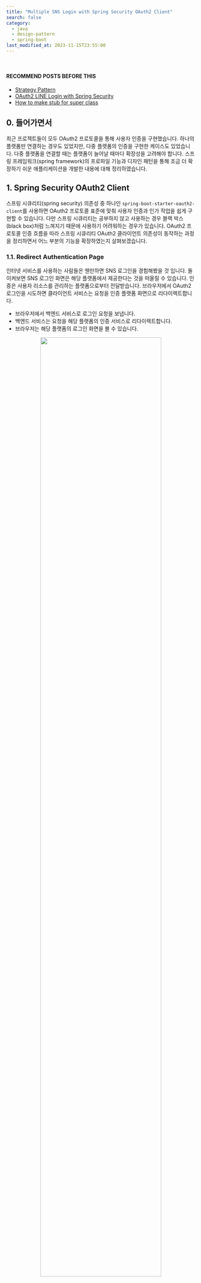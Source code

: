 ```yaml
---
title: "Multiple SNS Login with Spring Security OAuth2 Client"
search: false
category:
  - java
  - design-pattern
  - spring-boot
last_modified_at: 2023-11-15T23:55:00
---
```


<br/>

#### RECOMMEND POSTS BEFORE THIS

- [Strategy Pattern][strategy-pattern-link]
- [OAuth2 LINE Login with Spring Security][oauth2-line-login-link]
- [How to make stub for super class][stub-for-super-class-link]

## 0. 들어가면서

최근 프로젝트들이 모두 OAuth2 프로토콜을 통해 사용자 인증을 구현했습니다. 하나의 플랫폼만 연결하는 경우도 있었지만, 다중 플랫폼의 인증을 구현한 케이스도 있었습니다. 다중 플랫폼을 연결할 때는 플랫폼이 늘어날 때마다 확장성을 고려해야 합니다. 스프링 프레임워크(spring framework)의 프로파일 기능과 디자인 패턴을 통해 조금 더 확장하기 쉬운 애플리케이션을 개발한 내용에 대해 정리하였습니다. 

## 1. Spring Security OAuth2 Client

스프링 시큐리티(spring security) 의존성 중 하나인 `spring-boot-starter-oauth2-client`를 사용하면 OAuth2 프로토콜 표준에 맞춰 사용자 인증과 인가 작업을 쉽게 구현할 수 있습니다. 다만 스프링 시큐리티는 공부하지 않고 사용하는 경우 블랙 박스(black box)처럼 느껴지기 때문에 사용하기 어려워하는 경우가 있습니다. OAuth2 프로토콜 인증 흐름을 따라 스프링 시큐리티 OAuth2 클라이언트 의존성이 동작하는 과정을 정리하면서 어느 부분의 기능을 확장하였는지 살펴보겠습니다. 

### 1.1. Redirect Authentication Page

인터넷 서비스를 사용하는 사람들은 웬만하면 SNS 로그인을 경험해봤을 것 입니다. 돌이켜보면 SNS 로그인 화면은 해당 플랫폼에서 제공한다는 것을 떠올릴 수 있습니다. 인증은 사용자 리소스를 관리하는 플랫폼으로부터 전달받습니다. 브라우저에서 OAuth2 로그인을 시도하면 클라이언트 서비스는 요청을 인증 플랫폼 화면으로 리다이렉트합니다. 

- 브라우저에서 백엔드 서비스로 로그인 요청을 보냅니다.
- 백엔드 서비스는 요청을 해당 플랫폼의 인증 서비스로 리다이렉트합니다. 
- 브라우저는 해당 플랫폼의 로그인 화면을 볼 수 있습니다.

<p align="center">
    <img src="/images/multiple-sns-login-with-spring-security-oauth2-client-01.png" width="80%" class="image__border">
</p>

### 1.2. Get Access Token And User Resource

사용자는 SNS 플랫폼 로그인 화면에서 사용자 아이디와 비밀번호를 입력합니다. 인증이 성공하면 해당 플랫폼에 미리 등록한 리다이렉트 URL로 인증 코드와 함께 요청이 돌아옵니다. 전달 받는 인증 코드는 액세스 토큰을 발급 받을 때 클라이언트 아이디와 시크릿과 함께 사용됩니다. 리다이렉트 URL 돌아온 요청은 다음과 같은 실행 흐름을 가집니다. 

1. 플랫폼 인증 서버는 브라우저를 미리 등록된 경로로 리다이렉트시킵니다.
1. 리다이렉트 요청을 받으면 시큐리티 필터 체인(security filterchain)의 `OAuth2LoginAuthenticationFilter` 객체가 사용자 인가 작업을 수행합니다. 
1. `OAuth2AuthorizationCodeAuthenticationProvider` 객체가 인증 서버로부터 액세스 토큰(access token)을 발급 받습니다. 미리 등록한 클라이언트 아이디, 시크릿 그리고 리다이렉트 URL로 함께 전달받은 인가 코드를 함께 전달합니다.
1. 액세스 토큰 발급이 성공하면 인가 작업은 완료되었다는 의미입니다. `DefaultOAuth2UserService` 객체는 발급 받은 액세스 토큰을 사용해 사용자 정보를 리소스 서버로부터 조회합니다. 

<p align="center">
    <img src="/images/multiple-sns-login-with-spring-security-oauth2-client-02.png" width="100%" class="image__border">
</p>

### 1.3. How can we implement SNS login for multiple platforms?

스프링 시큐리티는 OAuth2 프로토콜 표준을 따르기 때문에 인증, 인가, 리소스 획득 작업은 어떤 플랫폼을 사용하든 동일한 과정을 거칩니다. 플랫폼마다 다른 점은 사용자 정보 스키마입니다. 각 플랫폼마다 다른 모습, 다른 프로퍼티 이름으로 사용자 정보를 반환하기 때문에 이 부분을 맞춰 개발할 필요가 있습니다. 필자는 DefaultOAuth2UserService 클래스를 확장하여 각 플랫폼 별로 획득한 인증된 사용자 정보를 신규 생성 혹은 조회하도록 설계하였습니다. CustomOAuth2UserService 인터페이스로 추상화하여 전략 패턴(strategy pattern)을 적용한 이유는 추후 연결할 플랫폼이 늘어날 것을 고려했기 때문입니다. DefaultOAuth2UserService 구현 코드를 설명할 때 이에 대한 추가적인 이야기를 하겠습니다. 

- DefaultOAuth2UserService 객체는 통해 부모 클래스 기능을 통해 SNS 플랫폼 리소스 서버로부터 인증된 사용자 정보를 획득합니다.
- DefaultOAuth2UserService 객체는 CustomOAuth2UserService 인스턴스들에게 인증된 사용자 처리를 위임합니다.
    - CustomOAuth2UserService 인스턴스는 자신이 지원하는 플랫폼의 사용자만 처리합니다.
    - 신규 사용자는 새로 생성합니다.
    - 기존 사용자는 조회 후 반환합니다. 

<p align="center">
    <img src="/images/multiple-sns-login-with-spring-security-oauth2-client-03.png" width="80%" class="image__border">
</p>

## 2. Project Setup

먼저 프로젝트 설정부터 살펴보겠습니다. 

### 2.1. build.gradle

다음과 같은 의존성이 필요합니다.

- spring-boot-starter-security
    - 스프링 시큐리티 프레임워크
- spring-boot-starter-oauth2-client
    - OAuth2 프로토콜 클라이언트 서비스 지원

```groovy
plugins {
    id 'java'
    id 'org.springframework.boot' version '3.1.5'
    id 'io.spring.dependency-management' version '1.1.3'
}

group = 'action.in.blog'
version = '0.0.1-SNAPSHOT'

java {
    sourceCompatibility = '17'
}

repositories {
    mavenCentral()
}

dependencies {
    implementation 'org.springframework.boot:spring-boot-starter-thymeleaf'
    implementation 'org.springframework.boot:spring-boot-starter-oauth2-client'
    implementation 'org.springframework.boot:spring-boot-starter-security'
    implementation 'org.springframework.boot:spring-boot-starter-web'
    implementation 'org.springframework.boot:spring-boot-starter-data-jpa'
    implementation 'com.h2database:h2:2.2.224'
    compileOnly 'org.projectlombok:lombok:1.18.30'
    annotationProcessor 'org.projectlombok:lombok:1.18.30'
    testImplementation 'org.springframework.boot:spring-boot-starter-test'
    testImplementation 'org.springframework.security:spring-security-test'
}

tasks.named('bootBuildImage') {
    builder = 'paketobuildpacks/builder-jammy-base:latest'
}

tasks.named('test') {
    useJUnitPlatform()
}
```

### 2.2. application-platform.yml 

하나의 파일에 모든 설정이 들어 있는 것은 복잡합니다. 플랫폼 별로 설정 파일을 분할하고 필요에 따라 프로파일을 추가하여 사용합니다. 각 설정 파일을 살펴보겠습니다.

#### 2.2.1. application-google.yml

구글은 스프링 시큐리티에서 필요한 정보를 자동으로 채워주기 때문에 제공자 정보는 별도로 추가하지 않습니다. 클라이언트 아이디, 시크릿, 리다이렉트 URL, 클라이언트 시크릿 전달 방식, 스코프 등의 정보만 작성합니다.

```yml
spring:
  security:
    oauth2:
      client:
        registration:
          google:
            client-authentication-method: client_secret_post # 클라이언트 시크릿 전달 방식
            client-id: ${GOOGLE_CLIENT_ID} # 클라이언트 아이디
            client-secret: ${GOOGLE_CLIENT_SECRET} # 클라이언트 시크릿
            redirect-uri: "{baseUrl}/login/oauth2/callback/" # 리다이렉트 URL
            scope: # 스코프
              - profile
              - email
```

#### 2.2.2. application-kakao.yml

카카오는 클라이언트, 인증 제공자 정보를 모두 입력합니다. 가독성을 위해 주석으로 설명을 작성하였습니다. 스코프나 인증 제공자 정보는 공식 홈페이지를 참조합니다. 

```yml
spring:
  security:
    oauth2:
      client:
        registration:
          kakao:
            client-authentication-method: client_secret_post # 클라이언트 시크릿 전달 방식
            authorization-grant-type: authorization_code # 인가 방법
            client-id: ${KAKAO_CLIENT_ID} # 클라이언트 아이디
            client-secret: ${KAKAO_CLIENT_SECRET} # 클라이언트 시크릿
            redirect-uri: "{baseUrl}/login/oauth2/callback/" # 리다이렉트 URL
            scope: # 스코프
              - profile_nickname 
              - account_email
        provider:
          kakao:
            authorization-uri: https://kauth.kakao.com/oauth/authorize # 인가 서버
            token-uri: https://kauth.kakao.com/oauth/token # 토큰 발급 서버
            user-info-uri: https://kapi.kakao.com/v2/user/me # 사용자 정보 조회 리소스 서버
            user-name-attribute: id # 사용자 정보 스키마에서 사용자 식별자를 찾을 수 있는 키
```

#### 2.2.3. application-naver.md

네이버도 카카오와 마찬가지로 클라이언트, 인증 제공자 정보를 모두 입력합니다. 가독성을 위해 주석으로 설명을 작성하였습니다. 스코프나 인증 제공자 정보는 공식 홈페이지를 참조합니다. 

```yml
spring:
  security:
    oauth2:
      client:
        registration:
          naver:
            authorization-grant-type: authorization_code # 인가 방법
            client-id: ${NAVER_CLIENT_ID} # 클라이언트 아이디
            client-secret: ${NAVER_CLIENT_SECRET} # 클라이언트 시크릿
            redirect-uri: "{baseUrl}/login/oauth2/callback/" # 리다이렉트 URL
            scope: # 스코프
              - email
        provider:
          naver:
            authorization-uri: https://nid.naver.com/oauth2.0/authorize # 인가 서버
            token-uri: https://nid.naver.com/oauth2.0/token # 토큰 발급 서버
            user-info-uri: https://openapi.naver.com/v1/nid/me # 사용자 정보 조회 리소스 서버
            user-name-attribute: response # 사용자 정보 스키마에서 사용자 식별자를 찾을 수 있는 키
```

### 2.3. application.yml

각 플랫폼 별 설정 파일을 살펴봤습니다. 위 설정 파일들을 애플리케이션이 실행될 때 모두 사용하기 위해 `include` 키워드를 이용합니다. 

- 필요한 프로파일들을 플랫폼 이름으로 추가합니다.
    - 플랫폼 이름이 붙은 설정 파일들이 사용됩니다. 

```yml
spring:
  profiles:
    include:
      - kakao
      - naver
      - google
  datasource:
    url: jdbc:h2:mem:test
    driver-class-name: org.h2.Driver
    username: sa
    password:
  h2:
    console:
      path: /h2-console
      enabled: true
```

### 2.4. SecurityConfig Class

- 접근 권한 설정
    - H2 콘솔 경로 허용
    - 기타 다른 경로는 인증 필요
- OAuth2 로그인 설정
    - `/login/oauth2/callback/` 경로
        - 인증 서비스 제공자에 미리 등록한 리다이렉트 URL 설정
    - `/home` 경로
        - 인증 성공 후처리를 위한 리다이렉트 URL 지정

```java
package action.in.blog.config;

import org.springframework.context.annotation.Bean;
import org.springframework.context.annotation.Configuration;
import org.springframework.security.config.annotation.web.builders.HttpSecurity;
import org.springframework.security.config.annotation.web.configuration.EnableWebSecurity;
import org.springframework.security.config.annotation.web.configurers.AbstractHttpConfigurer;
import org.springframework.security.config.annotation.web.configurers.HeadersConfigurer;
import org.springframework.security.crypto.factory.PasswordEncoderFactories;
import org.springframework.security.crypto.password.PasswordEncoder;
import org.springframework.security.web.SecurityFilterChain;

import static org.springframework.boot.autoconfigure.security.servlet.PathRequest.toH2Console;

@Configuration
@EnableWebSecurity
public class SecurityConfig {

    @Bean
    public SecurityFilterChain securityFilterChain(HttpSecurity http) throws Exception {
        http.authorizeHttpRequests(
                        (requests) -> requests
                                .requestMatchers(toH2Console()).permitAll()
                                .anyRequest().authenticated()
                )
                .oauth2Login((configurer) ->
                        configurer
                                .redirectionEndpoint(endpoint -> endpoint.baseUri("/login/oauth2/callback/"))
                                .defaultSuccessUrl("/home")
                )
                .headers(configurer -> configurer.frameOptions(HeadersConfigurer.FrameOptionsConfig::disable))
                .csrf(AbstractHttpConfigurer::disable)
                .formLogin(AbstractHttpConfigurer::disable);
        return http.build();
    }
}
```

## 3. Implementation

지금부터 구현 코드를 살펴보겠습니다. 

### 3.1. DelegatingOAuth2UserService Class

DefaultOAuth2UserService 클래스를 상속한 클래스를 정의합니다. @Service 애너테이션을 추가해 스프링 빈(bean)으로 만들면 해당 컴포넌트가 OAuth2LoginAuthenticationProvider 인스턴스에서 사용하는 DefaultOAuth2UserService 인스턴스를 대체합니다. CustomOAuth2UserService 인스턴스를 리스트 형태로 주입 받습니다. CustomOAuth2UserService 인터페이스를 구현한 모든 스프링 빈들이 주입됩니다. 다음과 같은 장점을 가집니다.

- 나중에 추가될 플랫폼을 지원하는 스프링 빈을 새롭게 정의하면 자동으로 주입 받습니다.
- 인증을 위한 핵심 비즈니스 로직인 loadUser 메소드는 변경이 없습니다.
- 변경에 닫혀 있고 확장에 열린 개방-폐쇄 원칙(open–closed principle)을 지킬 수 있습니다.

다음과 같은 동작을 수행합니다. 

- 처리를 위임할 CustomOAuth2UserService 인스턴스들에게 플랫폼 지원 여부를 확인합니다.
- 해당 플랫폼을 지원하는 서비스 인스턴스를 찾았다면 부모 클래스의 기능을 사용해 외부 리소스 서버로부터 사용자 정보를 조회합니다.
    - 새로운 메소드로 감싼 이유는 테스트를 원할하게 만들기 위함입니다.
    - 자세한 내용은 [How to make stub for super class][stub-for-super-class-link] 포스트를 참조바랍니다.
- 리소스 서버로부터 사용자 정보를 획득하면 이를 기반으로 사용자 정보를 생성하거나 조회 후 반환합니다.

```java
package action.in.blog.service;

import org.springframework.security.oauth2.client.userinfo.DefaultOAuth2UserService;
import org.springframework.security.oauth2.client.userinfo.OAuth2UserRequest;
import org.springframework.security.oauth2.core.OAuth2AuthenticationException;
import org.springframework.security.oauth2.core.user.OAuth2User;
import org.springframework.stereotype.Service;

import java.util.List;

@Service
public class DelegatingOAuth2UserService extends DefaultOAuth2UserService {

    private final List<CustomOAuth2UserService> oauth2UserServices;

    public DelegatingOAuth2UserService(List<CustomOAuth2UserService> oauth2UserServices) {
        this.oauth2UserServices = oauth2UserServices;
    }

    public OAuth2User loadUserFromParent(OAuth2UserRequest userRequest) {
        return super.loadUser(userRequest);
    }

    @Override
    public OAuth2User loadUser(OAuth2UserRequest userRequest) throws OAuth2AuthenticationException {
        for (var oauth2Service : oauth2UserServices) {
            if (!oauth2Service.supports(userRequest)) {
                continue;
            }
            var oauth2User = loadUserFromParent(userRequest);
            return oauth2Service.createOrLoadUser(oauth2User);
        }
        throw new RuntimeException("지원하지 않는 플랫폼입니다.");
    }
}
```

### 3.2. CustomOAuth2UserService Interface

CustomOAuth2UserService 인스턴스는 어떤 책임을 가지는지 인터페이스를 살펴보겠습니다. 

- 해당 플랫폼을 지원하는지 확인합니다.
- 사용자 정보를 생성하거나 조회합니다.

```java
package action.in.blog.service;

import action.in.blog.domain.token.AuthenticatedUser;
import org.springframework.security.oauth2.client.userinfo.OAuth2UserRequest;
import org.springframework.security.oauth2.core.user.OAuth2User;

public interface CustomOAuth2UserService {

    boolean supports(OAuth2UserRequest userRequest);

    AuthenticatedUser createOrLoadUser(OAuth2User authenticatedUser);
}
```

### 3.3. Google

구글 리소스 서버로부터 전달받은 사용자 정보는 다음과 같은 스키마를 가지고 있습니다. 이를 처리하기 위한 도메인 객체를 설계하고 서비스 기능을 정의합니다.

```
{
    sub=111160025331912458305, 
    name=강준현, 
    given_name=준현, 
    family_name=강, 
    picture=https://lh3.googleusercontent.com/a/ACg8ocL-ZA1YcUPAPUkCjn3gbyM267CEPG80wy7KCDOokOWh=s96-c, 
    email=opop3966@gmail.com, 
    email_verified=true, 
    locale=ko
}
```

#### 3.3.1. GoogleUser Class

구글 사용자 정보를 기반으로 UserEntity 객체를 생성합니다.

```java
package action.in.blog.domain.model;

import action.in.blog.domain.entity.UserEntity;
import action.in.blog.domain.enums.LoginType;
import action.in.blog.domain.enums.Role;
import org.springframework.security.oauth2.core.user.OAuth2User;

import java.util.Map;

public class GoogleUser {

    private final OAuth2User oAuth2User;

    public GoogleUser(OAuth2User oAuth2User) {
        this.oAuth2User = oAuth2User;
    }

    public UserEntity toUserEntity() {
        return UserEntity.builder()
                .role(Role.USER)
                .email(email())
                .nickName(nickName())
                .loginType(LoginType.GOOGLE)
                .oauth2ClientId(oAuth2User.getName())
                .build();
    }

    private Map<String, Object> attributes() {
        return oAuth2User.getAttributes();
    }

    private String nickName() {
        return String.valueOf(attributes().get("name"));
    }

    private String email() {
        return String.valueOf(attributes().get("email"));
    }
}
```

#### 3.2.2. GoogleOAuth2UserService Class

- supports 메소드
    - 서비스 제공자가 `google`인 경우만 지원합니다.
- createOrLoadUser 메소드
    - 사용자 정보를 조회 후 반환합니다.
    - 사용자 정보가 없는 경우 새로 생성합니다.
    - 인증된 사용자 정보를 담은 토큰을 만들어 반환합니다.

```java
package action.in.blog.service;

import action.in.blog.domain.entity.UserEntity;
import action.in.blog.domain.enums.LoginType;
import action.in.blog.domain.model.GoogleUser;
import action.in.blog.domain.token.AuthenticatedUser;
import action.in.blog.repository.UserRepository;
import org.springframework.security.oauth2.client.userinfo.OAuth2UserRequest;
import org.springframework.security.oauth2.core.user.OAuth2User;
import org.springframework.stereotype.Service;
import org.springframework.transaction.annotation.Transactional;

@Service
public class GoogleOAuth2UserService implements CustomOAuth2UserService {

    private static final String REGISTRATION_ID = "google";
    private final UserRepository repository;

    public GoogleOAuth2UserService(UserRepository repository) {
        this.repository = repository;
    }

    @Override
    public boolean supports(OAuth2UserRequest userRequest) {
        return REGISTRATION_ID.equals(userRequest.getClientRegistration().getRegistrationId());
    }

    @Transactional
    @Override
    public AuthenticatedUser createOrLoadUser(OAuth2User authenticatedUser) {
        var subject = authenticatedUser.getName();
        var optional = repository.findUserByOauth2ClientIdAndLoginType(subject, LoginType.GOOGLE);
        UserEntity user;
        if (optional.isPresent()) {
            user = optional.get();
        } else {
            user = new GoogleUser(authenticatedUser).toUserEntity();
            repository.save(user);
        }
        return AuthenticatedUser.of(user, authenticatedUser);
    }
}
```

### 3.4. Kakao

카카오 리소스 서버로부터 전달받은 사용자 정보는 다음과 같은 스키마를 가지고 있습니다. 이를 처리하기 위한 도메인 객체를 설계하고 서비스 기능을 정의합니다.

```
{
    id=3149432885, 
    connected_at=2023-11-05T11:56:24Z, 
    properties={
        nickname=강준현
    }, 
    kakao_account={
        profile_nickname_needs_agreement=false, 
        profile={
            nickname=강준현
        }, 
        has_email=true, 
        email_needs_agreement=false, 
        is_email_valid=true, 
        is_email_verified=true, 
        email=kang3966@naver.com
    }
}
```

#### 3.4.1. KakaoUser Class

카카오 사용자 정보를 기반으로 UserEntity 객체를 생성합니다.

```java
package action.in.blog.domain.model;

import action.in.blog.domain.entity.UserEntity;
import action.in.blog.domain.enums.LoginType;
import action.in.blog.domain.enums.Role;
import org.springframework.security.oauth2.core.user.OAuth2User;

import java.util.Map;

public class KakaoUser {

    private final OAuth2User oAuth2User;

    public KakaoUser(OAuth2User oAuth2User) {
        this.oAuth2User = oAuth2User;
    }

    public UserEntity toUserEntity() {
        return UserEntity.builder()
                .role(Role.USER)
                .email(email())
                .nickName(nickName())
                .loginType(LoginType.KAKAO)
                .oauth2ClientId(oAuth2User.getName())
                .build();
    }

    private Map<String, Object> properties() {
        return oAuth2User.getAttribute("properties");
    }

    private Map<String, Object> account() {
        return oAuth2User.getAttribute("kakao_account");
    }

    private String nickName() {
        return String.valueOf(properties().get("nickname"));
    }

    private String email() {
        return String.valueOf(account().get("email"));
    }
}
```

#### 3.4.2. KakaoOAuth2UserService Class

- supports 메소드
    - 서비스 제공자가 `kakao`인 경우만 지원합니다.
- createOrLoadUser 메소드
    - 사용자 정보를 조회 후 반환합니다.
    - 사용자 정보가 없는 경우 새로 생성합니다.
    - 인증된 사용자 정보를 담은 토큰을 만들어 반환합니다.

```java
package action.in.blog.service;

import action.in.blog.domain.entity.UserEntity;
import action.in.blog.domain.enums.LoginType;
import action.in.blog.domain.token.AuthenticatedUser;
import action.in.blog.domain.model.KakaoUser;
import action.in.blog.repository.UserRepository;
import org.springframework.security.oauth2.client.userinfo.OAuth2UserRequest;
import org.springframework.security.oauth2.core.user.OAuth2User;
import org.springframework.stereotype.Service;
import org.springframework.transaction.annotation.Transactional;

import java.util.List;

@Service
public class KakaoOAuth2UserService implements CustomOAuth2UserService {

    private static final String REGISTRATION_ID = "kakao";
    private final UserRepository repository;

    public KakaoOAuth2UserService(UserRepository repository) {
        this.repository = repository;
    }

    @Override
    public boolean supports(OAuth2UserRequest userRequest) {
        return REGISTRATION_ID.equals(userRequest.getClientRegistration().getRegistrationId());
    }

    @Transactional
    @Override
    public AuthenticatedUser createOrLoadUser(OAuth2User authenticatedUser) {
        var subject = authenticatedUser.getName();
        var optional = repository.findUserByOauth2ClientIdAndLoginType(subject, LoginType.KAKAO);
        UserEntity user;
        if (optional.isPresent()) {
            user = optional.get();
        } else {
            user = new KakaoUser(authenticatedUser).toUserEntity();
            repository.save(user);
        }
        return AuthenticatedUser.of(user, authenticatedUser);
    }
}
```

### 3.5. Naver

네이버 리소스 서버로부터 전달받은 사용자 정보는 다음과 같은 스키마를 가지고 있습니다. 이를 처리하기 위한 도메인 객체를 설계하고 서비스 기능을 정의합니다.

```
{
    resultcode=00, 
    message=success, 
    response={
        id=y_M3h3qw48wNZNM5Gda3yWpV7Tv_BOAjJhWOxJkIW6o, 
        email=kang3966@naver.com, 
        name=강준현
    }
}
```

#### 3.5.1. NaverUser Class

네이버 사용자 정보를 기반으로 UserEntity 객체를 생성합니다.

```java
package action.in.blog.domain.model;

import action.in.blog.domain.entity.UserEntity;
import action.in.blog.domain.enums.LoginType;
import action.in.blog.domain.enums.Role;
import org.springframework.security.oauth2.core.user.OAuth2User;

import java.util.Map;

public class NaverUser {

    private final OAuth2User oAuth2User;

    public NaverUser(OAuth2User oAuth2User) {
        this.oAuth2User = oAuth2User;
    }

    public UserEntity toUserEntity() {
        return UserEntity.builder()
                .role(Role.USER)
                .email(email())
                .nickName(nickName())
                .loginType(LoginType.NAVER)
                .oauth2ClientId(subject())
                .build();
    }

    private Map<String, Object> response() {
        return oAuth2User.getAttribute("response");
    }

    public String subject() {
        return String.valueOf(response().get("id"));
    }

    private String nickName() {
        return String.valueOf(response().get("name"));
    }

    private String email() {
        return String.valueOf(response().get("email"));
    }
}
```

#### 3.5.2. NaverOAuth2UserService Class

- supports 메소드
    - 서비스 제공자가 `naver`인 경우만 지원합니다.
- createOrLoadUser 메소드
    - 사용자 정보를 조회 후 반환합니다.
    - 사용자 정보가 없는 경우 새로 생성합니다.
    - 인증된 사용자 정보를 담은 토큰을 만들어 반환합니다.

```java
package action.in.blog.service;

import action.in.blog.domain.entity.UserEntity;
import action.in.blog.domain.enums.LoginType;
import action.in.blog.domain.token.AuthenticatedUser;
import action.in.blog.domain.model.NaverUser;
import action.in.blog.repository.UserRepository;
import org.springframework.security.oauth2.client.userinfo.OAuth2UserRequest;
import org.springframework.security.oauth2.core.user.OAuth2User;
import org.springframework.stereotype.Service;
import org.springframework.transaction.annotation.Transactional;

import java.util.List;

@Service
public class NaverOAuth2UserService implements CustomOAuth2UserService {

    private static final String REGISTRATION_ID = "naver";
    private final UserRepository repository;

    public NaverOAuth2UserService(UserRepository repository) {
        this.repository = repository;
    }

    @Override
    public boolean supports(OAuth2UserRequest userRequest) {
        return REGISTRATION_ID.equals(userRequest.getClientRegistration().getRegistrationId());
    }

    @Transactional
    @Override
    public AuthenticatedUser createOrLoadUser(OAuth2User authenticatedUser) {
        var naverUser = new NaverUser(authenticatedUser);
        var optional = repository.findUserByOauth2ClientIdAndLoginType(naverUser.subject(), LoginType.NAVER);
        UserEntity user;
        if (optional.isPresent()) {
            user = optional.get();
        } else {
            user = naverUser.toUserEntity();
            repository.save(user);
        }
        return AuthenticatedUser.of(user, authenticatedUser);
    }
}
```

### 3.6. AuthenticatedUser Class

인증된 사용자 정보를 시큐리티 컨텍스트(security context)에 보관할 때 사용하는 클래스입니다. 사용자 식별자, 권한 리스트, 이메일, 닉네임 정보를 반환합니다.

```java
package action.in.blog.domain.token;

import action.in.blog.domain.entity.UserEntity;
import lombok.AllArgsConstructor;
import lombok.Builder;
import lombok.Getter;
import lombok.NoArgsConstructor;
import org.springframework.security.core.Authentication;
import org.springframework.security.core.GrantedAuthority;
import org.springframework.security.core.authority.SimpleGrantedAuthority;
import org.springframework.security.oauth2.core.user.OAuth2User;
import org.springframework.util.StringUtils;

import javax.security.auth.Subject;
import java.security.Principal;
import java.util.Collection;
import java.util.List;
import java.util.Map;

@Getter
@AllArgsConstructor
@NoArgsConstructor
@Builder
public class AuthenticatedUser implements Principal, OAuth2User {

    private String name;
    private List<String> roles;
    private String email;
    private String nickName;
    private Map<String, Object> attributes;

    @Override
    public String getName() {
        return name;
    }

    @Override
    public boolean implies(Subject subject) {
        return Principal.super.implies(subject);
    }

    @Override
    public Map<String, Object> getAttributes() {
        return attributes;
    }

    @Override
    public Collection<? extends GrantedAuthority> getAuthorities() {
        return roles.stream()
                .map(SimpleGrantedAuthority::new)
                .toList();
    }

    public static AuthenticatedUser of(UserEntity user, OAuth2User oauth2User) {
        return AuthenticatedUser.builder()
                .name(String.valueOf(user.getId()))
                .email(user.getEmail())
                .roles(List.of(user.getRole().name()))
                .nickName(user.getNickName())
                .attributes(oauth2User.getAttributes())
                .build();
    }
}
```

### 3.7. HomeController Class

인증된 사용자 정보를 바탕으로 HTML 페이지를 생성합니다.

```java
package action.in.blog.controller;

import action.in.blog.domain.model.AuthenticatedUser;
import org.springframework.security.core.annotation.AuthenticationPrincipal;
import org.springframework.stereotype.Controller;
import org.springframework.web.bind.annotation.GetMapping;
import org.springframework.web.servlet.ModelAndView;

@Controller
public class HomeController {

    @GetMapping("/home")
    public ModelAndView home(@AuthenticationPrincipal AuthenticatedUser user) {
        var mav = new ModelAndView("home");
        mav.addObject("email", user.getEmail());
        mav.addObject("nickName", user.getNickName());
        return mav;
    }
}
```

## 4. Result

### 4.1. SNS Login

스프링 시큐리티에서 기본으로 제공하는 로그인 페이지를 통해 테스트할 수 있습니다.

<p align="center">
    <img src="/images/multiple-sns-login-with-spring-security-oauth2-client-04.gif" width="100%" class="image__border">
</p>

### 4.2. In Database

H2 콘솔을 통해 데이터베이스를 확인하면 사용자 정보가 다음과 같이 저장됩니다.

<p align="center">
    <img src="/images/multiple-sns-login-with-spring-security-oauth2-client-05.png" width="100%" class="image__border">
</p>

#### TEST CODE REPOSITORY

- <https://github.com/Junhyunny/blog-in-action/tree/master/2023-11-15-multiple-sns-login-with-spring-security-oauth2-client>

#### REFERENCE

- <https://www.rfc-editor.org/rfc/rfc6749>

[strategy-pattern-link]: https://junhyunny.github.io/information/design-pattern/strategy-pattern/
[oauth2-line-login-link]: https://junhyunny.github.io/java/spring-boot/spring-security/oauth2-line-login-with-spring-security/
[stub-for-super-class-link]: https://junhyunny.github.io/java/spring-boot/test/how-to-make-stub-for-super-class/